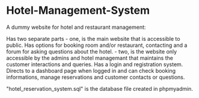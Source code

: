 # Hotel-Management-System
A dummy website for hotel and restaurant management:

Has two separate parts - one, is the main website that is accessible to public. Has options for booking room and/or restaurant, contacting and a forum for asking questions about the hotel.
                       - two, is the website only accessible by the admins and hotel managemant that maintains the customer interactions and queries. Has a login and registration system. Directs to a dashboard page when logged in and can check booking informations, manage reservations and customer contacts or questions.  

"hotel_reservation_system.sql" is the database file created in phpmyadmin.
